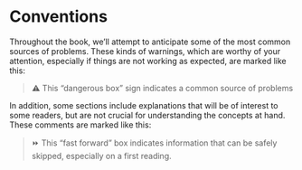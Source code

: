 # Conventions

Throughout the book, we’ll attempt to anticipate some of the most common sources of problems. These kinds of warnings, which are worthy of your attention, especially if things
are not working as expected, are marked like this: 

> :warning: This “dangerous box” sign indicates a common source of problems

In addition, some sections include explanations that will be of interest to some readers, but are not crucial for understanding the concepts at hand. These comments are marked
like this:
 
> :fast_forward: This “fast forward” box indicates information that can be safely skipped, especially on a first reading.

